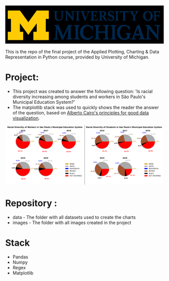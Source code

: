 <p align="center">
  <img  src="../../images/um-logo.png">
</p>

This is the repo of the final project of the Applied Plotting, Charting & Data Representation in Python course, provided by University of Michigan.

# Project:
- This project was created to answer the following question: 'Is racial diversity increasing among students and workers in São Paulo's Municipal Education System?'
- The matplotlib stack was used to quickly shows the reader the answer of the question, based on [Alberto Cairo's principles for good data visualization](https://towardsdatascience.com/data-visualization-and-truthful-art-324b13a2ad34).

<p align="center">
  <img  src="images/both.png">
</p>


# Repository :
- data - The folder with all datasets used to create the charts
- images - The folder with all images created in the project


# Stack 
- Pandas
- Numpy
- Regex
- Matplotlib
